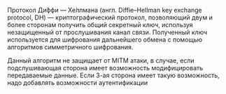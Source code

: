 Протокол Ди́ффи — Хе́ллмана (англ. Diffie–Hellman key exchange protocol, DH) — криптографический протокол, позволяющий двум и более сторонам получить общий секретный ключ, используя незащищенный от прослушивания канал связи. Полученный ключ используется для шифрования дальнейшего обмена с помощью алгоритмов симметричного шифрования.

Данный алгоритм не защищает от MITM атаки, в случае, если подслушивающая сторона имеет возможность модифицировать передаваемые данные. Если 3-ая сторона имеет такую возможность, надо добавлять возможности аутентификации